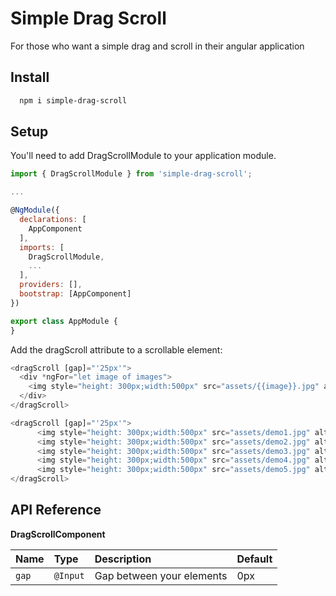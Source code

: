 
# Simple Drag Scroll

For those who want a simple drag and scroll in their angular application




## Install



```bash
  npm i simple-drag-scroll
```
    
## Setup
You'll need to add DragScrollModule to your application module.

```javascript
import { DragScrollModule } from 'simple-drag-scroll';

...

@NgModule({
  declarations: [
    AppComponent
  ],
  imports: [
    DragScrollModule,
    ...
  ],
  providers: [],
  bootstrap: [AppComponent]
})

export class AppModule {
}
```
Add the dragScroll attribute to a scrollable element:

```javascript
<dragScroll [gap]="'25px'">
  <div *ngFor="let image of images">
    <img style="height: 300px;width:500px" src="assets/{{image}}.jpg" alt="">
  </div>
</dragScroll>
```

```javascript
<dragScroll [gap]="'25px'">
      <img style="height: 300px;width:500px" src="assets/demo1.jpg" alt="">
      <img style="height: 300px;width:500px" src="assets/demo2.jpg" alt="">
      <img style="height: 300px;width:500px" src="assets/demo3.jpg" alt="">
      <img style="height: 300px;width:500px" src="assets/demo4.jpg" alt="">
      <img style="height: 300px;width:500px" src="assets/demo5.jpg" alt="">
</dragScroll>
```
## API Reference
**DragScrollComponent**

| Name | Type     | Description                | Default |
| :-------- | :------- | :------------------------- | :---- |
| `gap` | `@Input` | Gap between your elements |    0px



